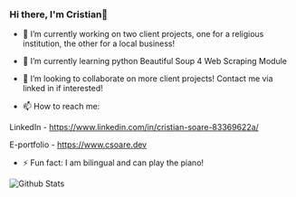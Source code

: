 ### Hi there, I'm Cristian👋

- 🔭 I’m currently working on two client projects, one for a religious institution, the other for a local business!
- 🌱 I’m currently learning python Beautiful Soup 4 Web Scraping Module
- 👯 I’m looking to collaborate on more client projects! Contact me via linked in if interested!

- 📫 How to reach me: 

LinkedIn - https://www.linkedin.com/in/cristian-soare-83369622a/

E-portfolio - https://www.csoare.dev

- ⚡ Fun fact: I am bilingual and can play the piano!

![Github Stats](https://github-readme-stats.vercel.app/api?username=CristianSoare&theme=dark)
